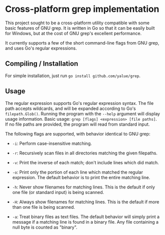 Cross-platform grep implementation
==================================

This project sought to be a cross-platform utility compatible with some basic
features of GNU grep. It is written in Go so that it can be easily built for
Windows, but at the cost of GNU grep's excellent performance.

It currently supports a few of the short command-line flags from GNU grep,
and uses Go's regular expressions.

Compiling / Installation
------------------------

For simple installation, just run `go install github.com/yalue/grep`.

Usage
-----

The regular expression supports Go's regular expression syntax. The file path
accepts wildcards, and will be expanded according to Go's `filepath.Glob()`.
Running the program with the `--help` argument will display usage information.
Basic usage: `grep [flags] <expression> [file paths]`. If no file paths are
provided, the program will read from standard input.

The following flags are supported, with behavior identical to GNU grep:

 - `-i`: Perform case-insensitive matching.

 - `-r`: Recursively scan files in all directories matching the given filepaths.

 - `-v`: Print the inverse of each match; don't include lines which did match.

 - `-o`: Print only the portion of each line which matched the regular
   expression. The default behavior is to print the entire matching line.

 - `-h`: Never show filenames for matching lines. This is the default if only
   one file (or standard input) is being scanned.

 - `-H`: Always show filenames for matching lines. This is the default if more
   than one file is being scanned.

 - `-a`: Treat binary files as text files. The default behavior will simply
   print a message if a matching line is found in a binary file. Any file
   containing a null byte is counted as "binary".

